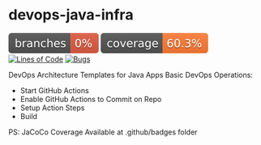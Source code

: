 # devops-java-infra

![coverage](/.github/badges/branches.svg)
![coverage](/.github/badges/jacoco.svg)
[![Lines of Code](https://sonarcloud.io/api/project_badges/measure?project=filypsdias-personal-projects-devops-java-infra&metric=ncloc)](https://sonarcloud.io/summary/new_code?id=filypsdias-personal-projects-devops-java-infra)
[![Bugs](https://sonarcloud.io/api/project_badges/measure?project=filypsdias-personal-projects-devops-java-infra&metric=bugs)](https://sonarcloud.io/summary/new_code?id=filypsdias-personal-projects-devops-java-infra)

DevOps Architecture Templates for Java Apps
Basic DevOps Operations:
- Start GitHub Actions
- Enable GitHub Actions to Commit on Repo
- Setup Action Steps
- Build


PS: JaCoCo Coverage Available at .github/badges folder

